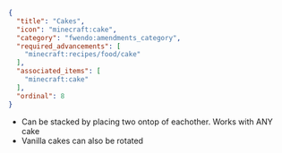 ```json
{
  "title": "Cakes",
  "icon": "minecraft:cake",
  "category": "fwendo:amendments_category",
  "required_advancements": [
    "minecraft:recipes/food/cake"
  ],
  "associated_items": [
    "minecraft:cake"
  ],
  "ordinal": 8
}
```

- Can be stacked by placing two ontop of eachother. Works with ANY cake
- Vanilla cakes can also be rotated